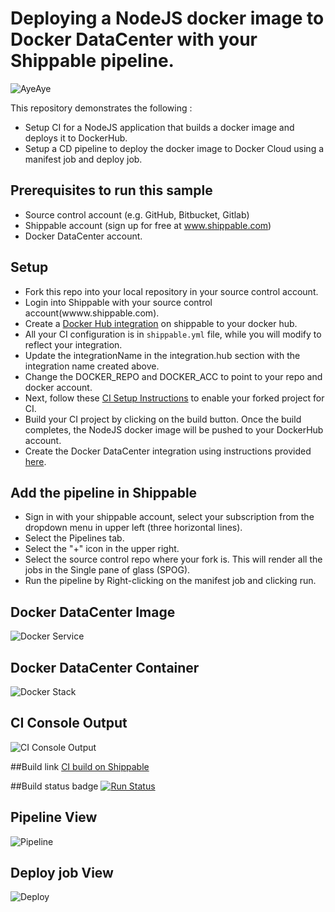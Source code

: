# Deploying a NodeJS docker image to Docker DataCenter with your Shippable pipeline.

![AyeAye](https://github.com/devops-recipes/deploy-kubernetes-basic/raw/master/public/resources/images/captain.png)

This repository demonstrates the following :
- Setup CI for a NodeJS application that builds a docker image and deploys it to DockerHub.
- Setup a CD pipeline to deploy the docker image to Docker Cloud using a manifest job and deploy job.

## Prerequisites to run this sample

* Source control account (e.g. GitHub, Bitbucket, Gitlab)
* Shippable account (sign up for free at www.shippable.com)
* Docker DataCenter account.

## Setup
* Fork this repo into your local repository in your source control account.
* Login into Shippable with your source control account(wwww.shippable.com).
* Create a [Docker Hub integration](http://docs.shippable.com/platform/integration/dockerRegistryLogin/) on shippable to your docker hub.
* All your CI configuration is in `shippable.yml` file, while you will modify to reflect your integration.
* Update the integrationName in the integration.hub section with the integration name created above.
* Change the DOCKER_REPO and DOCKER_ACC to point to your repo and docker account.
* Next, follow these [CI Setup Instructions](http://docs.shippable.com/ci/runFirstBuild/) to enable your forked project for CI.
* Build your CI project by clicking on the build button. Once the build completes, the NodeJS docker image will be pushed to your DockerHub account.
* Create the Docker DataCenter integration using instructions provided [here](http://docs.shippable.com/platform/integration/ddcKey/).

## Add the pipeline  in Shippable
* Sign in with your shippable account, select your subscription from the dropdown menu in upper left (three horizontal lines).
* Select the Pipelines tab.
* Select the "+" icon in the upper right.
* Select the source control repo where your fork is. This will render all the jobs in the Single pane of glass (SPOG).
* Run the pipeline by Right-clicking on the manifest job and clicking run.

## Docker DataCenter Image
![Docker Service](https://github.com/devops-recipes/deploy-dockerdatacenter-basic/raw/master/public/resources/images/ddc-deployed-image.png)

## Docker DataCenter Container
![Docker Stack](https://github.com/devops-recipes/deploy-dockerdatacenter-basic/raw/master/public/resources/images/ddc-container.png)

## CI Console Output
![CI Console Output](https://github.com/devops-recipes/deploy-dockerdatacenter-basic/raw/master/public/resources/images/console.png)

##Build link
[CI build on Shippable](https://app.shippable.com/github/devops-recipes/deploy-dockerdatacenter-basic/runs/8/1/console)

##Build status badge
[![Run Status](https://api.shippable.com/projects/58ffe3dd2ddacd0900466a39/badge?branch=master)](https://app.shippable.com/github/devops-recipes/deploy-dockercloud-basic)

## Pipeline View
![Pipeline](https://github.com/devops-recipes/deploy-dockerdatacenter-basic/raw/master/public/resources/images/pipeline-view.png)

## Deploy job View
![Deploy](https://github.com/devops-recipes/deploy-dockerdatacenter-basic/raw/master/public/resources/images/deploy-job-view.png)
